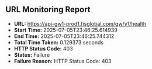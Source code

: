 ## URL Monitoring Report

- **URL:** https://api-gw1-prod1.fisglobal.com/gw/v1/health
- **Start Time:** 2025-07-05T23:46:25.614939
- **End Time:** 2025-07-05T23:46:25.744312
- **Total Time Taken:** 0.129373 seconds
- **HTTP Status Code:** 403
- **Status:** Failure
- **Failure Reason:** HTTP Status Code: 403
